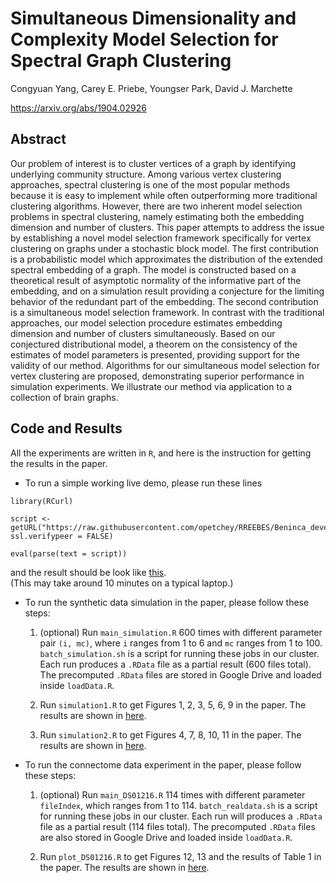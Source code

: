 # Simultaneous Dimensionality and Complexity Model Selection for Spectral Graph Clustering

Congyuan Yang, Carey E. Priebe, Youngser Park, David J. Marchette

https://arxiv.org/abs/1904.02926

## Abstract

Our problem of interest is to cluster vertices of a graph by identifying underlying community structure. Among various vertex clustering approaches, spectral clustering is one of the most popular methods because it is easy to implement while often outperforming more traditional clustering algorithms. However, there are two inherent model selection problems in spectral clustering, namely estimating both the embedding dimension and number of clusters. This paper attempts to address the issue by establishing a novel model selection framework specifically for vertex clustering on graphs under a stochastic block model. The first contribution is a probabilistic model which approximates the distribution of the extended spectral embedding of a graph. The model is constructed based on a theoretical result of asymptotic normality of the informative part of the embedding, and on a simulation result providing a conjecture for the limiting behavior of the redundant part of the embedding. The second contribution is a simultaneous model selection framework. In contrast with the traditional approaches, our model selection procedure estimates embedding dimension and number of clusters simultaneously. Based on our conjectured distributional model, a theorem on the consistency of the estimates of model parameters is presented, providing support for the validity of our method. Algorithms for our simultaneous model selection for vertex clustering are proposed, demonstrating superior performance in simulation experiments. We illustrate our method via application to a collection of brain graphs.

## Code and Results

All the experiments are written in `R`, and here is the instruction for getting the results in the paper. 

* To run a simple working live demo, please run these lines

```
library(RCurl)

script <- getURL("https://raw.githubusercontent.com/opetchey/RREEBES/Beninca_development/Beninca_etal_2008_Nature/report/functions/indirect_method_functions.R", ssl.verifypeer = FALSE)

eval(parse(text = script))
```

and the result should be look like [this](http://www.cis.jhu.edu/~parky/dhatKhat/demo.html).  
(This may take around 10 minutes on a typical laptop.)

* To run the synthetic data simulation in the paper, please follow these steps:

	1. (optional) Run `main_simulation.R` 600 times with different parameter pair `(i, mc)`, where `i` ranges from 1 to 6 and `mc` ranges from 1 to 100. `batch_simulation.sh` is a script for running these jobs in our cluster. Each run produces a `.RData` file as a partial result (600 files total). The precomputed `.RData` files are stored in Google Drive and loaded inside `loadData.R`.

	2. Run `simulation1.R` to get Figures 1, 2, 3, 5, 6, 9 in the paper. The results are shown in [here](http://www.cis.jhu.edu/~parky/dhatKhat/simulation1.html).

	3. Run `simulation2.R` to get Figures 4, 7, 8, 10, 11 in the paper. The results are shown in [here](http://www.cis.jhu.edu/~parky/dhatKhat/simulation2.html).

* To run the connectome data experiment in the paper, please follow these steps:

	1. (optional) Run `main_DS01216.R` 114 times with different parameter `fileIndex`, which  ranges from 1 to 114. `batch_realdata.sh` is a script for running these jobs in our cluster. Each run will produces a `.RData` file as a partial result (114 files total). The precomputed `.RData` files are also stored in Google Drive and loaded inside `loadData.R`.

	2. Run `plot_DS01216.R` to get Figures 12, 13 and the results of Table 1 in the paper.  The results are shown in [here](http://www.cis.jhu.edu/~parky/dhatKhat/plot_DS01216.html).
